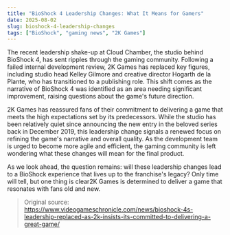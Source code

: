 ```yaml
---
title: "BioShock 4 Leadership Changes: What It Means for Gamers"
date: 2025-08-02
slug: bioshock-4-leadership-changes
tags: ["BioShock", "gaming news", "2K Games"]
---
```


The recent leadership shake-up at Cloud Chamber, the studio behind BioShock 4, has sent ripples through the gaming community. Following a failed internal development review, 2K Games has replaced key figures, including studio head Kelley Gilmore and creative director Hogarth de la Plante, who has transitioned to a publishing role. This shift comes as the narrative of BioShock 4 was identified as an area needing significant improvement, raising questions about the game's future direction.

2K Games has reassured fans of their commitment to delivering a game that meets the high expectations set by its predecessors. While the studio has been relatively quiet since announcing the new entry in the beloved series back in December 2019, this leadership change signals a renewed focus on refining the game's narrative and overall quality. As the development team is urged to become more agile and efficient, the gaming community is left wondering what these changes will mean for the final product.

As we look ahead, the question remains: will these leadership changes lead to a BioShock experience that lives up to the franchise's legacy? Only time will tell, but one thing is clear2K Games is determined to deliver a game that resonates with fans old and new.
> Original source: https://www.videogameschronicle.com/news/bioshock-4s-leadership-replaced-as-2k-insists-its-committed-to-delivering-a-great-game/